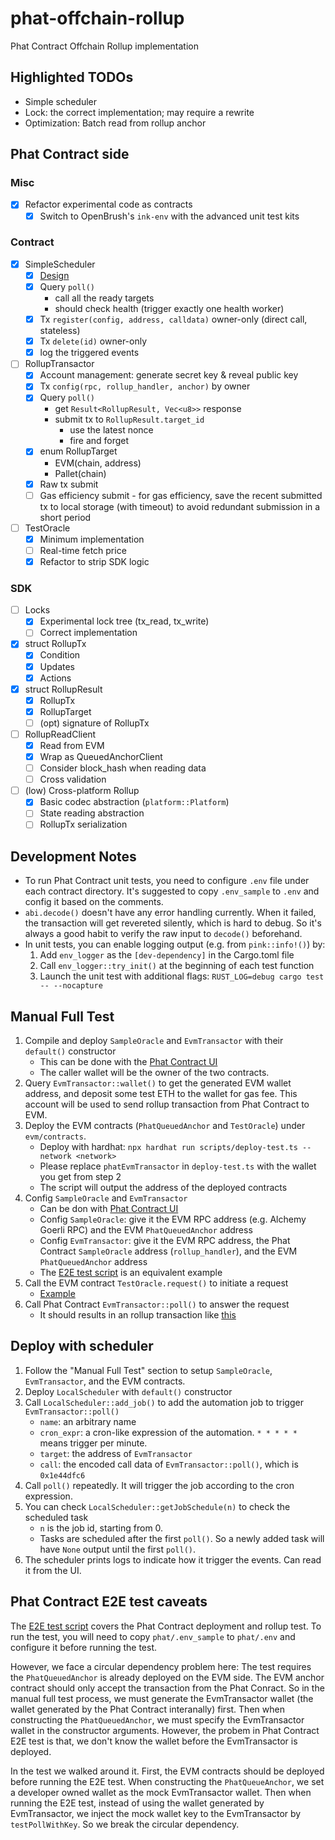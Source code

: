# phat-offchain-rollup
Phat Contract Offchain Rollup implementation

## Highlighted TODOs

- Simple scheduler
- Lock: the correct implementation; may require a rewrite
- Optimization: Batch read from rollup anchor

## Phat Contract side

### Misc

- [x] Refactor experimental code as contracts
    - [x] Switch to OpenBrush's `ink-env` with the advanced unit test kits

### Contract

- [x] SimpleScheduler
    - [x] [Design](https://hackmd.io/vl7oVbUlQmW8a_rcxhk9JQ)
    - [x] Query `poll()`
        - call all the ready targets
        - should check health (trigger exactly one health worker)
    - [x] Tx `register(config, address, calldata)` owner-only (direct call, stateless)
    - [x] Tx `delete(id)` owner-only
    - [x] log the triggered events
- [ ] RollupTransactor
    - [x] Account management: generate secret key & reveal public key
    - [x] Tx `config(rpc, rollup_handler, anchor)` by owner
    - [x] Query `poll()`
        - get `Result<RollupResult, Vec<u8>>` response
        - submit tx to `RollupResult.target_id`
            - use the latest nonce
            - fire and forget
    - [x] enum RollupTarget
        - EVM(chain, address)
        - Pallet(chain)
    - [x] Raw tx submit
    - [ ] Gas efficiency submit
            - for gas efficiency, save the recent submitted tx to local storage (with timeout) to avoid redundant submission in a short period
- [ ] TestOracle
    - [x] Minimum implementation
    - [ ] Real-time fetch price
    - [x] Refactor to strip SDK logic

### SDK

- [ ] Locks
    - [x] Experimental lock tree (tx_read, tx_write)
    - [ ] Correct implementation
- [x] struct RollupTx
    - [x] Condition
    - [x] Updates
    - [x] Actions
- [x] struct RollupResult
    - [x] RollupTx
    - [x] RollupTarget
    - [ ] (opt) signature of RollupTx
- [ ] RollupReadClient
    - [x] Read from EVM
    - [x] Wrap as QueuedAnchorClient
    - [ ] Consider block_hash when reading data
    - [ ] Cross validation
- [ ] (low) Cross-platform Rollup
    - [x] Basic codec abstraction (`platform::Platform`)
    - [ ] State reading abstraction
    - [ ] RollupTx serialization

## Development Notes

- To run Phat Contract unit tests, you need to configure `.env` file under each contract directory. It's suggested to copy `.env_sample` to `.env` and config it based on the comments.
- `abi.decode()` doesn't have any error handling currently. When it failed, the transaction will get revereted silently, which is hard to debug. So it's always a good habit to verify the raw input to `decode()` beforehand.
- In unit tests, you can enable logging output (e.g. from `pink::info!()`) by:
    1. Add `env_logger` as the `[dev-dependency]` in the Cargo.toml file
    2. Call `env_logger::try_init()` at the beginning of each test function
    3. Launch the unit test with additional flags: `RUST_LOG=debug cargo test -- --nocapture`

## Manual Full Test

1. Compile and deploy `SampleOracle` and `EvmTransactor` with their `default()` constructor
    - This can be done with the [Phat Contract UI](https://phat.phala.network)
    - The caller wallet will be the owner of the two contracts.
2. Query `EvmTransactor::wallet()` to get the generated EVM wallet address, and deposit some test ETH to the wallet for gas fee. This account will be used to send rollup transaction from Phat Contract to EVM.
3. Deploy the EVM contracts (`PhatQueuedAnchor` and `TestOracle`) under `evm/contracts`.
    - Deploy with hardhat: `npx hardhat run scripts/deploy-test.ts --network <network>`
    - Please replace `phatEvmTransactor` in `deploy-test.ts` with the wallet you get from step 2
    - The script will output the address of the deployed contracts
4. Config `SampleOracle` and `EvmTransactor`
    - Can be don with [Phat Contract UI](https://phat.phala.network)
    - Config `SampleOracle`: give it the EVM RPC address (e.g. Alchemy Goerli RPC) and the EVM `PhatQueuedAnchor` address
    - Config `EvmTransactor`: give it the EVM RPC address, the Phat Contract `SampleOracle` address (`rollup_handler`), and the EVM `PhatQueuedAnchor` address
    - The [E2E test script](./phat/tests/e2e.test.ts) is an equivalent example
4. Call the EVM contract `TestOracle.request()` to initiate a request
    - [Example](https://goerli.etherscan.io/tx/0x2bd59af64763c8a330698709b34bd8ce70f4a7ce9c5505f855978080a8fa9597)
5. Call Phat Contract `EvmTransactor::poll()` to answer the request
    - It should results in an rollup transaction like [this](https://goerli.etherscan.io/tx/0x888a84c2964b9eac7923f9daa59446e12a9d93414fe63a964004de515bab9f02)

## Deploy with scheduler

1. Follow the "Manual Full Test" section to setup `SampleOracle`, `EvmTransactor`, and the EVM contracts.
2. Deploy `LocalScheduler` with `default()` constructor
3. Call `LocalScheduler::add_job()` to add the automation job to trigger `EvmTransactor::poll()`
    - `name`: an arbitrary name
    - `cron_expr`: a cron-like expression of the automation. `* * * * *` means trigger per minute.
    - `target`: the address of `EvmTransactor`
    - `call`: the encoded call data of `EvmTransactor::poll()`, which is `0x1e44dfc6`
4. Call `poll()` repeatedly. It will trigger the job according to the cron expression.
5. You can check `LocalScheduler::getJobSchedule(n)` to check the scheduled task
    - `n` is the job id, starting from 0.
    - Tasks are scheduled after the first `poll()`. So a newly added task will have `None` output until the first `poll()`.
6. The scheduler prints logs to indicate how it trigger the events. Can read it from the UI.

## Phat Contract E2E test caveats

The [E2E test script](./phat/tests/e2e.test.ts) covers the Phat Contract deployment and rollup test. To run the test, you will need to copy `phat/.env_sample` to `phat/.env` and configure it before running the test.

However, we face a circular dependency problem here: The test requires the `PhatQueuedAnchor` is already deployed on the EVM side. The EVM anchor contract should only accept the transaction from the Phat Conract. So in the manual full test process, we must generate the EvmTransactor wallet (the wallet generated by the Phat Contract interanally) first. Then when constructing the `PhatQueuedAnchor`, we must specify the EvmTransactor wallet in the constructor arguments. However, the probem in Phat Contract E2E test is that, we don't know the wallet before the EvmTransactor is deployed.

In the test we walked around it. First, the EVM contracts should be deployed before running the E2E test. When constructing the `PhatQueueAnchor`, we set a developer owned wallet as the mock EvmTransactor wallet. Then when running the E2E test, instead of using the wallet generated by EvmTransactor, we inject the mock wallet key to the EvmTransactor by `testPollWithKey`. So we break the circular dependency.
